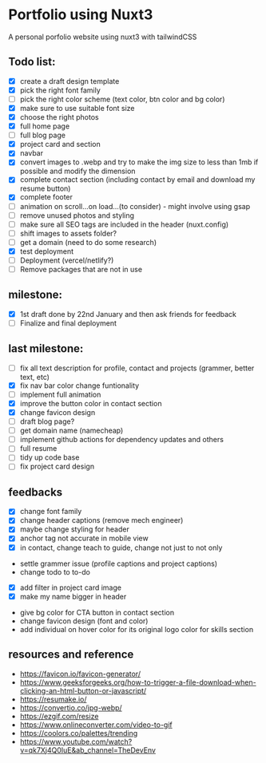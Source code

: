 # Portfolio using Nuxt3

A personal porfolio website using nuxt3 with tailwindCSS

## Todo list:
- [x] create a draft design template
- [x] pick the right font family
- [ ] pick the right color scheme (text color, btn color and bg color)
- [x] make sure to use suitable font size
- [x] choose the right photos
- [x] full home page
- [ ] full blog page
- [x] project card and section
- [x] navbar
- [x] convert images to .webp and try to make the img size to less than 1mb if possible and modify the dimension
- [x] complete contact section (including contact by email and download my resume button)
- [x] complete footer
- [ ] animation on scroll...on load...(to consider) - might involve using gsap
- [ ] remove unused photos and styling
- [ ] make sure all SEO tags are included in the header (nuxt.config)
- [ ] shift images to assets folder?
- [ ] get a domain (need to do some research)
- [x] test deployment
- [ ] Deployment (vercel/netlify?)
- [ ] Remove packages that are not in use

## milestone:
- [x] 1st draft done by 22nd January and then ask friends for feedback
- [ ] Finalize and final deployment

## last milestone:
- [ ] fix all text description for profile, contact and projects (grammer, better text, etc)
- [x] fix nav bar color change funtionality
- [ ] implement full animation
- [x] improve the button color in contact section
- [x] change favicon design
- [ ] draft blog page?
- [ ] get domain name (namecheap)
- [ ] implement github actions for dependency updates and others
- [ ] full resume
- [ ] tidy up code base
- [ ] fix project card design

## feedbacks
- [x] change font family
- [x] change header captions (remove mech engineer)
- [x] maybe change styling for header
- [x] anchor tag not accurate in mobile view
- [x] in contact, change teach to guide, change not just to not only
- settle grammer issue (profile captions and project captions)
- change todo to to-do
- [x] add filter in project card image
- [x] make my name bigger in header
- give bg color for CTA button in contact section
- change favicon design (font and color)
- add individual on hover color for its original logo color for skills section

## resources and reference
- https://favicon.io/favicon-generator/
- https://www.geeksforgeeks.org/how-to-trigger-a-file-download-when-clicking-an-html-button-or-javascript/
- https://resumake.io/
- https://convertio.co/jpg-webp/
- https://ezgif.com/resize
- https://www.onlineconverter.com/video-to-gif
- https://coolors.co/palettes/trending
- https://www.youtube.com/watch?v=qk7Xj4Q0IuE&ab_channel=TheDevEnv